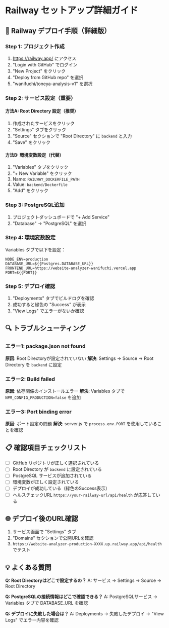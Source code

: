 # Railway セットアップ詳細ガイド

## 🚄 Railway デプロイ手順（詳細版）

### Step 1: プロジェクト作成
1. https://railway.app/ にアクセス
2. "Login with GitHub" でログイン
3. "New Project" をクリック
4. "Deploy from GitHub repo" を選択
5. "wanifuchi/toneya-analysis-v1" を選択

### Step 2: サービス設定（重要）

#### 方法A: Root Directory 設定（推奨）
1. 作成されたサービスをクリック
2. "Settings" タブをクリック
3. "Source" セクションで "Root Directory" に `backend` と入力
4. "Save" をクリック

#### 方法B: 環境変数設定（代替）
1. "Variables" タブをクリック
2. "+ New Variable" をクリック
3. Name: `RAILWAY_DOCKERFILE_PATH`
4. Value: `backend/Dockerfile`
5. "Add" をクリック

### Step 3: PostgreSQL追加
1. プロジェクトダッシュボードで "+ Add Service"
2. "Database" → "PostgreSQL" を選択

### Step 4: 環境変数設定
Variables タブで以下を設定：

```
NODE_ENV=production
DATABASE_URL=${{Postgres.DATABASE_URL}}
FRONTEND_URL=https://website-analyzer-wanifuchi.vercel.app
PORT=${{PORT}}
```

### Step 5: デプロイ確認
1. "Deployments" タブでビルドログを確認
2. 成功すると緑色の "Success" が表示
3. "View Logs" でエラーがないか確認

## 🔍 トラブルシューティング

### エラー1: package.json not found
**原因**: Root Directoryが設定されていない
**解決**: Settings → Source → Root Directory を `backend` に設定

### エラー2: Build failed
**原因**: 依存関係のインストールエラー
**解決**: Variables タブで `NPM_CONFIG_PRODUCTION=false` を追加

### エラー3: Port binding error
**原因**: ポート設定の問題
**解決**: server.js で `process.env.PORT` を使用していることを確認

## 📋 確認項目チェックリスト

- [ ] GitHub リポジトリが正しく選択されている
- [ ] Root Directory が `backend` に設定されている
- [ ] PostgreSQL サービスが追加されている
- [ ] 環境変数が正しく設定されている
- [ ] デプロイが成功している（緑色のSuccess表示）
- [ ] ヘルスチェックURL `https://your-railway-url/api/health` が応答している

## 🌐 デプロイ後のURL確認

1. サービス画面で "Settings" タブ
2. "Domains" セクションで公開URLを確認
3. `https://website-analyzer-production-XXXX.up.railway.app/api/health` でテスト

## 💡 よくある質問

**Q: Root Directoryはどこで設定するの？**
A: サービス → Settings → Source → Root Directory

**Q: PostgreSQLの接続情報はどこで確認できる？**
A: PostgreSQLサービス → Variables タブで DATABASE_URL を確認

**Q: デプロイに失敗した場合は？**
A: Deployments → 失敗したデプロイ → "View Logs" でエラー内容を確認